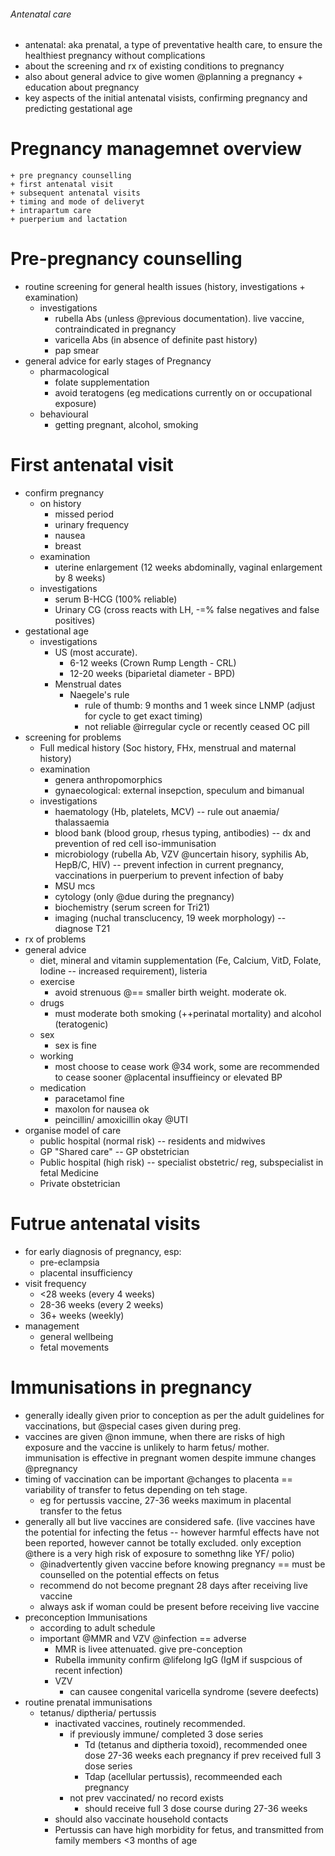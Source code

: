 ###### Antenatal care
 - antenatal: aka prenatal, a type of preventative health care, to ensure the healthiest pregnancy without complications
 - about the screening and rx of existing conditions to pregnancy
 - also about general advice to give women @planning a pregnancy + education about pregnancy
 - key aspects of the initial antenatal visists, confirming pregnancy and predicting gestational age


# Pregnancy managemnet overview
    + pre pregnancy counselling
    + first antenatal visit
    + subsequent antenatal visits
    + timing and mode of deliveryt
    + intrapartum care
    + puerperium and lactation



# Pre-pregnancy counselling
- routine screening for general health issues (history, investigations + examination)
    + investigations
        * rubella Abs (unless @previous documentation). live vaccine, contraindicated in pregnancy
        * varicella Abs (in absence of definite past history)
        * pap smear
- general advice for early stages of Pregnancy
    + pharmacological
        * folate supplementation
        * avoid teratogens (eg medications currently on or occupational exposure)
    + behavioural
        * getting pregnant, alcohol, smoking

# First antenatal visit
- confirm pregnancy
    + on history
        * missed period
        * urinary frequency
        * nausea
        * breast
    + examination
        * uterine enlargement (12 weeks abdominally, vaginal enlargement by 8 weeks)
    + investigations
        * serum B-HCG (100% reliable)
        * Urinary CG (cross reacts with LH, -=% false negatives and false positives)
- gestational age
    + investigations
        * US (most accurate).
            - 6-12 weeks (Crown Rump Length - CRL)
            - 12-20 weeks (biparietal diameter - BPD)
        * Menstrual dates  
            - Naegele's rule
                + rule of thumb: 9 months and 1 week since LNMP (adjust for cycle to get exact timing)
                + not reliable @irregular cycle or recently ceased OC pill
- screening for problems
    + Full medical history (Soc history, FHx, menstrual and maternal history)
    + examination
        * genera anthropomorphics
        * gynaecological: external insepction, speculum and bimanual 
    + investigations
        * haematology (Hb, platelets, MCV) -- rule out anaemia/ thalassaemia
        * blood bank (blood group, rhesus typing, antibodies) -- dx and prevention of red cell iso-immunisation
        * microbiology (rubella Ab, VZV @uncertain hisory, syphilis Ab, HepB/C, HIV) -- prevent infection in current pregnancy, vaccinations in puerperium to prevent infection of baby
        * MSU mcs
        * cytology (only @due during the pregnancy) 
        * biochemistry (serum screen for Tri21)
        * imaging (nuchal transclucency, 19 week morphology) -- diagnose T21
- rx of problems
- general advice
    + diet, mineral and vitamin supplementation (Fe, Calcium, VitD, Folate, Iodine -- increased requirement), listeria
    + exercise
        * avoid strenuous @== smaller birth weight. moderate ok.
    + drugs
        * must moderate both smoking (++perinatal mortality) and alcohol (teratogenic)
    + sex
        * sex is fine
    + working
        * most choose to cease work @34 work, some are recommended to cease sooner @placental insuffieincy or elevated BP
    + medication
        * paracetamol fine
        * maxolon for nausea ok
        * peincillin/ amoxicillin okay @UTI
- organise model of care
    + public hospital (normal risk) -- residents and midwives
    + GP "Shared care" -- GP obstetrician
    + Public hospital (high risk) -- specialist obstetric/ reg, subspecialist in fetal Medicine
    + Private obstetrician

# Futrue antenatal visits
- for early diagnosis of pregnancy, esp:
    + pre-eclampsia
    + placental insufficiency
- visit frequency
    + <28 weeks (every 4 weeks)
    + 28-36 weeks (every 2 weeks)
    + 36+ weeks (weekly)
- management
    + general wellbeing
    + fetal movements



# Immunisations in pregnancy
- generally ideally given prior to conception as per the adult guidelines for vaccinations, but @special cases given during preg. 
- vaccines are given @non immune, when there are risks of high exposure and the vaccine is unlikely to harm fetus/ mother. immunisation is effective in pregnant women despite immune changes @pregnancy
- timing of vaccination can be important @changes to placenta == variability of transfer to fetus depending on teh stage. 
    + eg for pertussis vaccine, 27-36 weeks maximum in placental transfer to the fetus
- generally all but live vaccines are considered safe. (live vaccines have the potential for infecting the fetus -- however harmful effects have not been reported, however cannot be totally excluded. only exception @there is a very high risk of exposure to somethng like YF/ polio)
    + @inadvertently given vaccine before knowing pregnancy == must be counselled on the potential effects on fetus
    + recommend do not become pregnant 28 days after receiving live vaccine
    + always ask if woman could be present before receiving live vaccine
- preconception Immunisations
    + according to adult schedule
    + important @MMR and VZV @infection == adverse
        * MMR is livee attenuated. give pre-conception
        * Rubella immunity confirm @lifelong IgG (IgM if suspcious of recent infection)
        * VZV
            - can causee congenital varicella syndrome (severe deefects)
- routine prenatal immunisations
    + tetanus/ diptheria/ pertussis
        * inactivated vaccines, routinely recommended.
            - if previously immune/ completed 3 dose series
                + Td (tetanus and diptheria toxoid), recommended onee dose 27-36 weeks each pregnancy if prev received full 3 dose series
                + Tdap (acellular pertussis), recommeended each pregnancy
            - not prev vaccinated/ no record exists
                + should receive full 3 dose course during 27-36 weeks
        * should also vaccinate household contacts
        * Pertussis can have high morbidity for fetus, and transmitted from family members <3 months of age